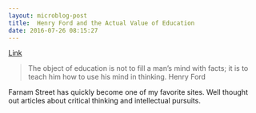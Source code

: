 ```yaml
---
layout: microblog-post
title:  Henry Ford and the Actual Value of Education
date: 2016-07-26 08:15:27
---
```

[Link](https://www.farnamstreetblog.com/2016/07/henry-ford-actual-value-education/)

> The object of education is not to fill a man’s mind with facts; it is to teach him how to use his mind in thinking.
> Henry Ford

Farnam Street has quickly become one of my favorite sites. Well thought out articles about critical thinking and intellectual pursuits. 

